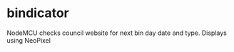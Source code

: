 # bindicator
NodeMCU checks council website for next bin day date and type. Displays using NeoPixel
